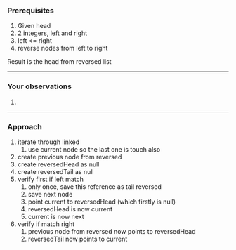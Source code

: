 ### Prerequisites
1. Given head
2. 2 integers, left and right
3. left <= right
4. reverse nodes from left to right

Result is the head from reversed list

---
### Your observations
1. 
---
### Approach
1. iterate through linked
   1. use current node so the last one is touch also
2. create previous node from reversed
3. create reversedHead as null
4. create reversedTail as null
5. verify first if left match
   1. only once, save this reference as tail reversed
   2. save next node
   3. point current to reversedHead (which firstly is null)
   4. reversedHead is now current
   5. current is now next
6. verify if match right
   1. previous node from reversed now points to reversedHead
   2. reversedTail now points to current

